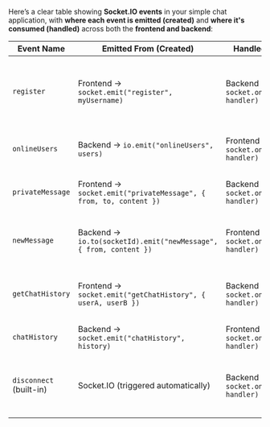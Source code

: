 Here’s a clear table showing **Socket.IO events** in your simple chat application, with **where each event is emitted (created)** and **where it's consumed (handled)** across both the **frontend and backend**:

| **Event Name**       | **Emitted From (Created)**                                             | **Handled By (Consumed)**                                           | **Purpose**                                                             |
|----------------------|------------------------------------------------------------------------|----------------------------------------------------------------------|--------------------------------------------------------------------------|
| `register`           | Frontend → `socket.emit("register", myUsername)`                      | Backend → `socket.on("register", handler)`                          | Registers a user and stores their socket ID in the `onlineUsers` map.   |
| `onlineUsers`        | Backend → `io.emit("onlineUsers", users)`                             | Frontend → `socket.on("onlineUsers", handler)`                      | Sends the current list of online users to all clients.                  |
| `privateMessage`     | Frontend → `socket.emit("privateMessage", { from, to, content })`     | Backend → `socket.on("privateMessage", handler)`                    | Sends a private message to another user.                                |
| `newMessage`         | Backend → `io.to(socketId).emit("newMessage", { from, content })`     | Frontend → `socket.on("newMessage", handler)`                       | Delivers a private message to the receiving user.                       |
| `getChatHistory`     | Frontend → `socket.emit("getChatHistory", { userA, userB })`          | Backend → `socket.on("getChatHistory", handler)`                    | Requests previous chat history between two users.                       |
| `chatHistory`        | Backend → `socket.emit("chatHistory", history)`                       | Frontend → `socket.on("chatHistory", handler)`                      | Sends chat history to the requester.                                    |
| `disconnect` (built-in) | Socket.IO (triggered automatically)                                | Backend → `socket.on("disconnect", handler)`                        | Handles user disconnection and removes them from the online users list. |

